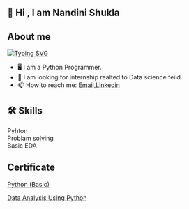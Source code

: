 
## 🚀 Hi , I am Nandini Shukla 





## About me
[![Typing SVG](https://readme-typing-svg.herokuapp.com/?lines=I+am+a+Programmer;I+am+a+Student)](https://git.io/typing-svg)

* 🖥️ I am a Python Programmer.
* 👯 I am looking for internship realted to  Data science feild.
* 📫 How to reach me: [Email](nandini0212shukla@gmail.com),[Linkedin](https://www.linkedin.com/in/nandini-shukla-40ab9020a/) 

## 🛠 Skills
Pyhton  
Problam solving  
Basic EDA

## Certificate 

[Python (Basic)](https://www.hackerrank.com/certificates/c387c2dfca92)

[Data Analysis Using Python]([https://www.hackerrank.com/certificates/c387c2dfca92](https://www.credly.com/badges/97e50233-6d2f-4fc7-8e7f-a118b4fe75a9?source=linked_in_profile))


